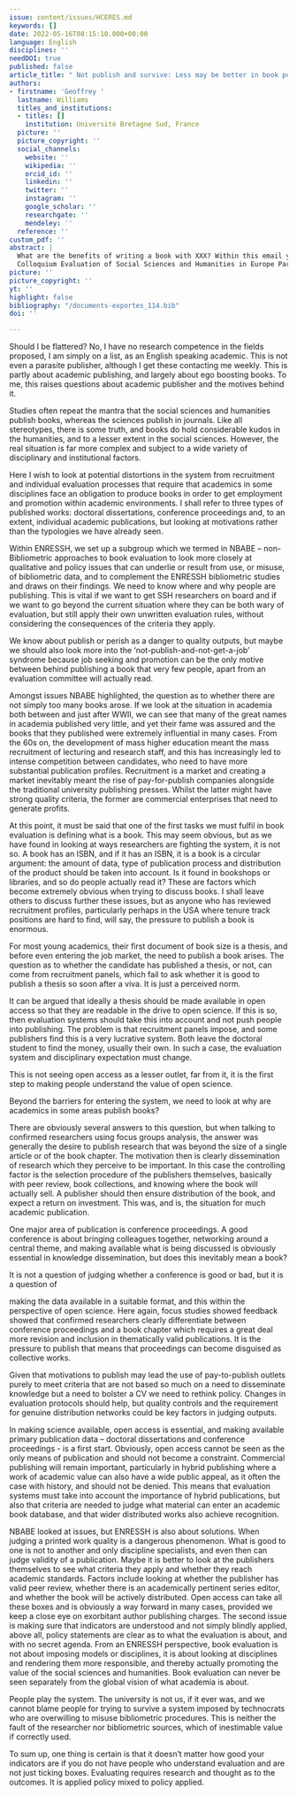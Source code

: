 ```yaml
---
issue: content/issues/HCERES.md
keywords: []
date: 2022-05-16T08:15:10.000+00:00
language: English
disciplines: ''
needDOI: true
published: false
article_title: " Not publish and survive: Less may be better in book publication"
authors:
- firstname: 'Geoffrey '
  lastname: Williams
  titles_and_institutions:
  - titles: []
    institution: Université Bretagne Sud, France
  picture: ''
  picture_copyright: ''
  social_channels:
    website: ''
    wikipedia: ''
    orcid_id: ''
    linkedin: ''
    twitter: ''
    instagram: ''
    google_scholar: ''
    researchgate: ''
    mendeley: ''
  reference: ''
custom_pdf: ''
abstract: |
  What are the benefits of writing a book with XXX? Within this email you can see a selection of some of our highlighted XXX book series and an invitation to contact us with your book idea. Publishing in a book series is one of the best ways to expand on your work. Writing a book for our XXX series can offer you more space—more breadth and depth—than a journal article. However, despite being an extremely rewarding experience, it can also be an intimidating task, which is why our experienced and expert Editors are here to help.
  Colloquium Evaluation of Social Sciences and Humanities in Europe Paris IAS, 16-17 May 2022 - Session 1 "Books in SSH research" - The Evaluation of books
picture: ''
picture_copyright: ''
yt: ''
highlight: false
bibliography: "/documents-exportes_114.bib"
doi: ''

---
```

Should I be flattered? No, I have no research competence in the fields proposed, I am simply on a list, as an English speaking academic. This is not even a parasite publisher, although I get these contacting me weekly. This is partly about academic publishing, and largely about ego boosting books. To me, this raises questions about academic publisher and the motives behind it.

Studies often repeat the mantra that the social sciences and humanities publish books, whereas the sciences publish in journals. Like all stereotypes, there is some truth, and books do hold considerable kudos in the humanities, and to a lesser extent in the social sciences. However, the real situation is far more complex and subject to a wide variety of disciplinary and institutional factors.

Here I wish to look at potential distortions in the system from recruitment and individual evaluation processes that require that academics in some disciplines face an obligation to produce books in order to get employment and promotion within academic environments. I shall refer to three types of published works: doctoral dissertations, conference proceedings and, to an extent, individual academic publications, but looking at motivations rather than the typologies we have already seen.

Within ENRESSH, we set up a subgroup which we termed in NBABE – non-Bibliometric approaches to book evaluation to look more closely at qualitative and policy issues that can underlie or result from use, or misuse, of bibliometric data, and to complement the ENRESSH bibliometric studies and draws on their findings. We need to know where and why people are publishing. This is vital if we want to get SSH researchers on board and if we want to go beyond the current situation where they can be both wary of evaluation, but still apply their own unwritten evaluation rules, without considering the consequences of the criteria they apply.

We know about publish or perish as a danger to quality outputs, but maybe we should also look more into the ‘not-publish-and-not-get-a-job’ syndrome because job seeking and promotion can be the only motive between behind publishing a book that very few people, apart from an evaluation committee will actually read.

Amongst issues NBABE highlighted, the question as to whether there are not simply too many books arose. If we look at the situation in academia both between and just after WWII, we can see that many of the great names in academia published very little, and yet their fame was assured and the books that they published were extremely influential in many cases. From the 60s on, the development of mass higher education meant the mass recruitment of lecturing and research staff, and this has increasingly led to intense competition between candidates, who need to have more substantial publication profiles. Recruitment is a market and creating a market inevitably meant the rise of pay-for-publish companies alongside the traditional university publishing presses. Whilst the latter might have strong quality criteria, the former are commercial enterprises that need to generate profits.

At this point, it must be said that one of the first tasks we must fulfil in book evaluation is defining what is a book. This may seem obvious, but as we have found in looking at ways researchers are fighting the system, it is not so. A book has an ISBN, and if it has an ISBN, it is a book is a circular argument: the amount of data, type of publication process and distribution of the product should be taken into account. Is it found in bookshops or libraries, and so do people actually read it? These are factors which become extremely obvious when trying to discuss books. I shall leave others to discuss further these issues, but as anyone who has reviewed recruitment profiles, particularly perhaps in the USA where tenure track positions are hard to find, will say, the pressure to publish a book is enormous.

For most young academics, their first document of book size is a thesis, and before even entering the job market, the need to publish a book arises. The question as to whether the candidate has published a thesis, or not, can come from recruitment panels, which fail to ask whether it is good to publish a thesis so soon after a viva. It is just a perceived norm.

It can be argued that ideally a thesis should be made available in open access so that they are readable in the drive to open science. If this is so, then evaluation systems should take this into account and not push people into publishing. The problem is that recruitment panels impose, and some publishers find this is a very lucrative system. Both leave the doctoral student to find the money, usually their own. In such a case, the evaluation system and disciplinary expectation must change.

This is not seeing open access as a lesser outlet, far from it, it is the first step to making people understand the value of open science.

Beyond the barriers for entering the system, we need to look at why are academics in some areas publish books?

There are obviously several answers to this question, but when talking to confirmed researchers using focus groups analysis, the answer was generally the desire to publish research that was beyond the size of a single article or of the book chapter. The motivation then is clearly dissemination of research which they perceive to be important. In this case the controlling factor is the selection procedure of the publishers themselves, basically with peer review, book collections, and knowing where the book will actually sell. A publisher should then ensure distribution of the book, and expect a return on investment. This was, and is, the situation for much academic publication.

One major area of publication is conference proceedings. A good conference is about bringing colleagues together, networking around a central theme, and making available what is being discussed is obviously essential in knowledge dissemination, but does this inevitably mean a book?

It is not a question of judging whether a conference is good or bad, but it is a question of

making the data available in a suitable format, and this within the perspective of open science. Here again, focus studies showed feedback showed that confirmed researchers clearly differentiate between conference proceedings and a book chapter which requires a great deal more revision and inclusion in thematically valid publications. It is the pressure to publish that means that proceedings can become disguised as collective works.

Given that motivations to publish may lead the use of pay-to-publish outlets purely to meet criteria that are not based so much on a need to disseminate knowledge but a need to bolster a CV we need to rethink policy. Changes in evaluation protocols should help, but quality controls and the requirement for genuine distribution networks could be key factors in judging outputs.

In making science available, open access is essential, and making available primary publication data – doctoral dissertations and conference proceedings - is a first start. Obviously, open access cannot be seen as the only means of publication and should not become a constraint. Commercial publishing will remain important, particularly in hybrid publishing where a work of academic value can also have a wide public appeal, as it often the case with history, and should not be denied. This means that evaluation systems must take into account the importance of hybrid publications, but also that criteria are needed to judge what material can enter an academic book database, and that wider distributed works also achieve recognition.

NBABE looked at issues, but ENRESSH is also about solutions. When judging a printed work quality is a dangerous phenomenon. What is good to one is not to another and only discipline specialists, and even then can judge validity of a publication. Maybe it is better to look at the publishers themselves to see what criteria they apply and whether they reach academic standards. Factors include looking at whether the publisher has valid peer review, whether there is an academically pertinent series editor, and whether the book will be actively distributed. Open access can take all these boxes and is obviously a way forward in many cases, provided we keep a close eye on exorbitant author publishing charges. The second issue is making sure that indicators are understood and not simply blindly applied, above all, policy statements are clear as to what the evaluation is about, and with no secret agenda. From an ENRESSH perspective, book evaluation is not about imposing models or disciplines, it is about looking at disciplines and rendering them more responsible, and thereby actually promoting the value of the social sciences and humanities. Book evaluation can never be seen separately from the global vision of what academia is about.

People play the system. The university is not us, if it ever was, and we cannot blame people for trying to survive a system imposed by technocrats who are overwilling to misuse bibliometric procedures. This is neither the fault of the researcher nor bibliometric sources, which of inestimable value if correctly used.

To sum up, one thing is certain is that it doesn’t matter how good your indicators are if you do not have people who understand evaluation and are not just ticking boxes. Evaluating requires research and thought as to the outcomes. It is applied policy mixed to policy applied.